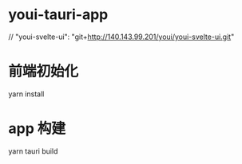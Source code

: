 # youi-tauri-app

//    "youi-svelte-ui": "git+http://140.143.99.201/youi/youi-svelte-ui.git"

# 前端初始化
yarn install

# app 构建
yarn tauri build


